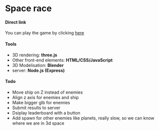# Space race

#### Direct link
You can play the game by clicking [here](http://51.38.68.118)

#### Tools
- 3D rendering: __three.js__
- Other front-end elements: __HTML/CSS/JavaScript__
- 3D Modelisation: __Blender__
- server: __Node.js (Express)__

#### Todo
- Move ship on Z instead of enemies
- Align z axis for enemies and ship
- Make bigger glb for enemies
- Submit results to server
- Dsiplay leaderboard with a button
- Add spawn for other enemies like planets, really slow, so we can know where we are in 3d space 
